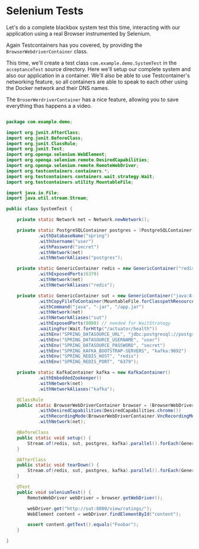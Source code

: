 # Selenium Tests

Let's do a complete blackbox system test this time, interacting with our application using a real 
Browser instrumented by Selenium.

Again Testcontainers has you covered, by providing the `BrowserWebdriverContainer` class.

This time, we'll create a test class `com.example.demo.SystemTest` in the `acceptanceTest` source directory.
Here we'll setup our complete system and also our application in a container. 
We'll also be able to use Testcontainer's networking feature, so all containers are able to speak to each other 
using the Docker network and their DNS names.

The `BroserWerdriverContainer` has a nice feature, allowing you to save everything thas happens a a video.

```java

package com.example.demo;

import org.junit.AfterClass;
import org.junit.BeforeClass;
import org.junit.ClassRule;
import org.junit.Test;
import org.openqa.selenium.WebElement;
import org.openqa.selenium.remote.DesiredCapabilities;
import org.openqa.selenium.remote.RemoteWebDriver;
import org.testcontainers.containers.*;
import org.testcontainers.containers.wait.strategy.Wait;
import org.testcontainers.utility.MountableFile;

import java.io.File;
import java.util.stream.Stream;

public class SystemTest {

    private static Network net = Network.newNetwork();

    private static PostgreSQLContainer postgres = (PostgreSQLContainer) new PostgreSQLContainer()
            .withDatabaseName("spring")
            .withUsername("user")
            .withPassword("secret")
            .withNetwork(net)
            .withNetworkAliases("postgres");

    private static GenericContainer redis = new GenericContainer("redis:3-alpine")
            .withExposedPorts(6379)
            .withNetwork(net)
            .withNetworkAliases("redis");

    private static GenericContainer sut = new GenericContainer("java:8-jre-alpine")
            .withCopyFileToContainer(MountableFile.forClasspathResource("/app.jar"), "/")
            .withCommand("java", "-jar", "/app.jar")
            .withNetwork(net)
            .withNetworkAliases("sut")
            .withExposedPorts(8080) // needed for WaitStrategy
            .waitingFor(Wait.forHttp("/actuator/health"))
            .withEnv("SPRING_DATASOURCE_URL", "jdbc:postgresql://postgres/spring")
            .withEnv("SPRING_DATASOURCE_USERNAME", "user")
            .withEnv("SPRING_DATASOURCE_PASSWORD", "secret")
            .withEnv("SPRING_KAFKA_BOOTSTRAP-SERVERS", "kafka:9092")
            .withEnv("SPRING_REDIS_HOST", "redis")
            .withEnv("SPRING_REDIS_PORT", "6379");

    private static KafkaContainer kafka = new KafkaContainer()
            .withEmbeddedZookeeper()
            .withNetwork(net)
            .withNetworkAliases("kafka");

    @ClassRule
    public static BrowserWebDriverContainer browser = (BrowserWebDriverContainer) new BrowserWebDriverContainer()
            .withDesiredCapabilities(DesiredCapabilities.chrome())
            .withRecordingMode(BrowserWebDriverContainer.VncRecordingMode.RECORD_ALL, new File("build"))
            .withNetwork(net);

    @BeforeClass
    public static void setup() {
        Stream.of(redis, sut, postgres, kafka).parallel().forEach(GenericContainer::start);
    }

    @AfterClass
    public static void tearDown() {
        Stream.of(redis, sut, postgres, kafka).parallel().forEach(GenericContainer::stop);
    }

    @Test
    public void seleniumTest() {
        RemoteWebDriver webDriver = browser.getWebDriver();

        webDriver.get("http://sut:8080/view/ratings/");
        WebElement content = webDriver.findElementById("content");

        assert content.getText().equals("Foobar");
    }

}


```

